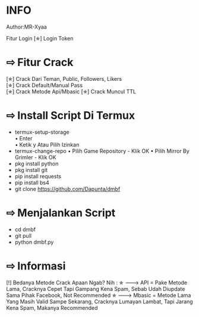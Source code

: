# INFO
Author:MR-Xyaa

 Fitur Login
[✯] Login Token  
# ⇨ Fitur Crack
[✯] Crack Dari Teman, Public, Followers, Likers    
[✯] Crack Default/Manual Pass  
[✯] Crack Metode Api/Mbasic
[✯] Crack Muncul TTL 
# ⇨ Install Script Di Termux
- termux-setup-storage  
   • Enter  
   • Ketik y Atau Pilih Izinkan  
- termux-change-repo
   • Pilih Game Repository
      - Klik OK
   • Pilih Mirror By Grimler
      - Klik OK
- pkg install python
- pkg install git
- pip install requests
- pip install bs4
- git clone https://github.com/Dapunta/dmbf
 
# ⇨ Menjalankan Script
- cd dmbf
- git pull
- python dmbf.py
# ⇨ Informasi
[!] Bedanya Metode Crack Apaan Ngab? Nih :
✯ ---> API = Pake Metode Lama, Cracknya Cepet Tapi Gampang Kena Spam, Sebab Udah Diupdate Sama Pihak Facebook, Not Recommended
✯ ---> Mbasic = Metode Lama Yang Masih Valid Sampe Sekarang, Cracknya Lumayan Lambat, Tapi Jarang Kena Spam, Makanya Recommended
